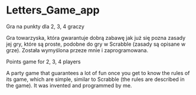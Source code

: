 # Letters_Game_app
Gra na punkty dla 2, 3, 4 graczy

Gra towarzyska, która gwarantuje dobrą zabawę jak już się pozna zasady jej gry, które są proste, podobne do gry w Scrabble (zasady są opisane w grze).
Została wymyślona przeze mnie i zaprogramowana.

Points game for 2, 3, 4 players

A party game that guarantees a lot of fun once you get to know the rules of its game, which are simple, similar to Scrabble (the rules are described in the game).
It was invented and programmed by me.
